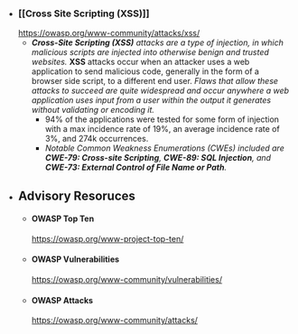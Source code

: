 - ### [[Cross Site Scripting (XSS)]]
  https://owasp.org/www-community/attacks/xss/
	- _**Cross-Site Scripting (XSS)** attacks are a type of injection, in which malicious scripts are injected into otherwise benign and trusted websites._ **XSS** attacks occur when an attacker uses a web application to send malicious code, generally in the form of a browser side script, to a different end user. _Flaws that allow these attacks to succeed are quite widespread and occur anywhere a web application uses input from a user within the output it generates without validating or encoding it._
		- 94% of the applications were tested for some form of injection with a max incidence rate of 19%, an average incidence rate of 3%, and 274k occurrences.
		- _Notable Common Weakness Enumerations (CWEs) included are **CWE-79: Cross-site Scripting**, **CWE-89: SQL Injection**, and **CWE-73: External Control of File Name or Path**._
- ## Advisory Resoruces
	- #### OWASP Top Ten
	  https://owasp.org/www-project-top-ten/
	- #### OWASP Vulnerabilities
	  https://owasp.org/www-community/vulnerabilities/
	- #### OWASP Attacks
	  https://owasp.org/www-community/attacks/